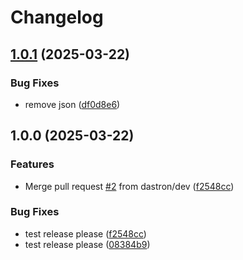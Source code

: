 # Changelog

## [1.0.1](https://github.com/dastron/fullstack-pb/compare/v1.0.0...v1.0.1) (2025-03-22)


### Bug Fixes

* remove json ([df0d8e6](https://github.com/dastron/fullstack-pb/commit/df0d8e635fe96e17751afa1ab339bf4f3d8d7c92))

## 1.0.0 (2025-03-22)


### Features

* Merge pull request [#2](https://github.com/dastron/fullstack-pb/issues/2) from dastron/dev ([f2548cc](https://github.com/dastron/fullstack-pb/commit/f2548ccfa28be4e185e455aea79b9b285ec95f65))


### Bug Fixes

* test release please ([f2548cc](https://github.com/dastron/fullstack-pb/commit/f2548ccfa28be4e185e455aea79b9b285ec95f65))
* test release please ([08384b9](https://github.com/dastron/fullstack-pb/commit/08384b9f69561acd95876cc71bbff0deb4ebaa6c))
